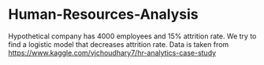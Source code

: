 # Human-Resources-Analysis
Hypothetical company has 4000 employees and 15% attrition rate. We try to find a logistic model that decreases attrition rate. 
Data is taken from https://www.kaggle.com/vjchoudhary7/hr-analytics-case-study
